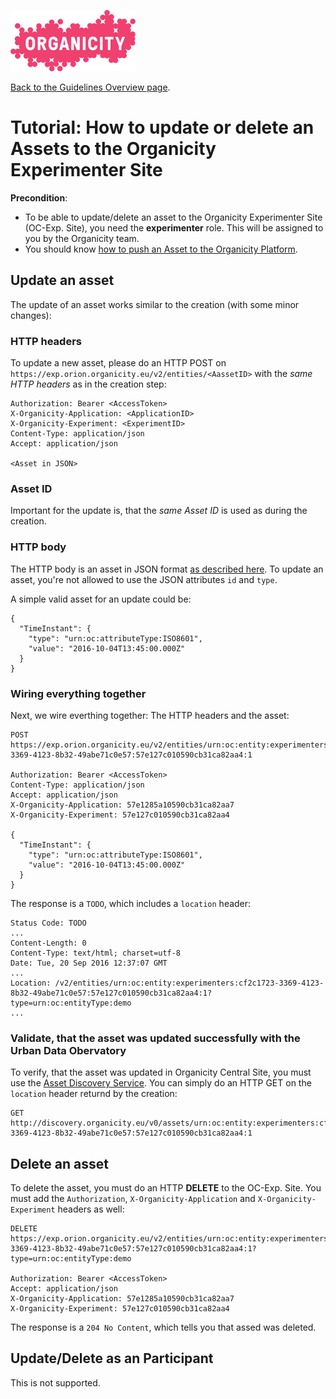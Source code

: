 ![Organicity logo](../images/organicity_logo_pink_100.png)

[Back to the Guidelines Overview page](https://organicityeu.github.io/).

# Tutorial: How to update or delete an Assets to the Organicity Experimenter Site

**Precondition**:

* To be able to update/delete an asset to the Organicity Experimenter Site (OC-Exp. Site), you need the **experimenter** role. This will be assigned to you by the Organicity team.
* You should know [how to push an Asset to the Organicity Platform](HowToPushAnAsset.md).

## Update an asset

The update of an asset works similar to the creation (with some minor changes):

### HTTP headers

To update a new asset, please do an HTTP POST on `https://exp.orion.organicity.eu/v2/entities/<AassetID>` with the
*same HTTP headers* as in the creation step:

```
Authorization: Bearer <AccessToken>
X-Organicity-Application: <ApplicationID>
X-Organicity-Experiment: <ExperimentID>
Content-Type: application/json
Accept: application/json

<Asset in JSON>
```

### Asset ID

Important for the update is, that the *same Asset ID* is used as during the creation.

### HTTP body

The HTTP body is an asset in JSON format [as described here](AssetDataModel.md). To update an asset, you're not allowed to use the JSON attributes
`id` and `type`.

A simple valid asset for an update could be:

```
{
  "TimeInstant": {
    "type": "urn:oc:attributeType:ISO8601",
    "value": "2016-10-04T13:45:00.000Z"
  }
}
```

### Wiring everything together

Next, we wire everthing together: The HTTP headers and the asset:

```
POST https://exp.orion.organicity.eu/v2/entities/urn:oc:entity:experimenters:cf2c1723-3369-4123-8b32-49abe71c0e57:57e127c010590cb31ca82aa4:1

Authorization: Bearer <AccessToken>
Content-Type: application/json
Accept: application/json
X-Organicity-Application: 57e1285a10590cb31ca82aa7
X-Organicity-Experiment: 57e127c010590cb31ca82aa4

{
  "TimeInstant": {
    "type": "urn:oc:attributeType:ISO8601",
    "value": "2016-10-04T13:45:00.000Z"
  }
}
```

The response is a `TODO`, which includes a `location` header:

```
Status Code: TODO
...
Content-Length: 0
Content-Type: text/html; charset=utf-8
Date: Tue, 20 Sep 2016 12:37:07 GMT
...
Location: /v2/entities/urn:oc:entity:experimenters:cf2c1723-3369-4123-8b32-49abe71c0e57:57e127c010590cb31ca82aa4:1?type=urn:oc:entityType:demo
...
```

### Validate, that the asset was updated successfully with the Urban Data Obervatory

To verify, that the asset was updated in Organicity Central Site, you must use the [Asset Discovery Service](https://organicityeu.github.io/api/AssetDiscovery.html).
You can simply do an HTTP GET on the `location` header returnd by the creation:

```
GET http://discovery.organicity.eu/v0/assets/urn:oc:entity:experimenters:cf2c1723-3369-4123-8b32-49abe71c0e57:57e127c010590cb31ca82aa4:1
```

## Delete an asset

To delete the asset, you must do an HTTP **DELETE** to the OC-Exp. Site. You must add the `Authorization`,
`X-Organicity-Application` and `X-Organicity-Experiment` headers as well:

```
DELETE https://exp.orion.organicity.eu/v2/entities/urn:oc:entity:experimenters:cf2c1723-3369-4123-8b32-49abe71c0e57:57e127c010590cb31ca82aa4:1?type=urn:oc:entityType:demo

Authorization: Bearer <AccessToken>
Accept: application/json
X-Organicity-Application: 57e1285a10590cb31ca82aa7
X-Organicity-Experiment: 57e127c010590cb31ca82aa4
```

The response is a `204 No Content`, which tells you that assed was deleted.

## Update/Delete as an Participant

This is not supported.